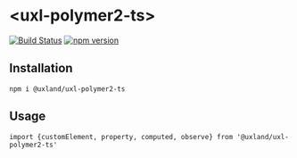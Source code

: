 # \<uxl-polymer2-ts\>

[![Build Status](https://travis-ci.org/uxland/uxl-polymer2-ts.svg?branch=master)](https://travis-ci.org/uxland/uxl-polymer2-ts)
[![npm version](https://badge.fury.io/js/%40uxland%2Fuxl-polymer2-ts.svg)](https://badge.fury.io/js/%40uxland%2Fuxl-polymer2-ts)

## Installation

`npm i @uxland/uxl-polymer2-ts`

## Usage

`import {customElement, property, computed, observe} from '@uxland/uxl-polymer2-ts'`
